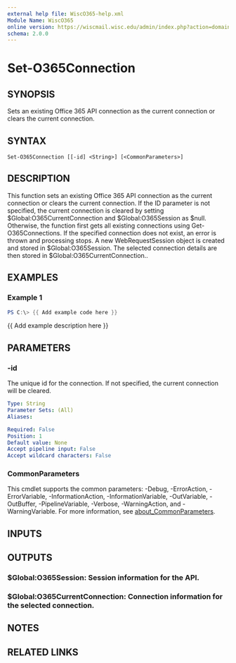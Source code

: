 ```yaml
---
external help file: WiscO365-help.xml
Module Name: WiscO365
online version: https://wiscmail.wisc.edu/admin/index.php?action=domain-domainadmin_api
schema: 2.0.0
---
```


# Set-O365Connection

## SYNOPSIS
Sets an existing Office 365 API connection as the current connection or clears the current connection.

## SYNTAX

```
Set-O365Connection [[-id] <String>] [<CommonParameters>]
```

## DESCRIPTION
This function sets an existing Office 365 API connection as the current connection or clears the current connection.
If the ID parameter is not specified, the current connection is cleared by setting $Global:O365CurrentConnection and $Global:O365Session as $null.
Otherwise, the function first gets all existing connections using Get-O365Connections.
If the specified connection does not exist, an error is thrown and processing stops.
A new WebRequestSession object is created and stored in $Global:O365Session.
The selected connection details are then stored in $Global:O365CurrentConnection..

## EXAMPLES

### Example 1
```powershell
PS C:\> {{ Add example code here }}
```

{{ Add example description here }}

## PARAMETERS

### -id
The unique id for the connection.
If not specified, the current connection will be cleared.

```yaml
Type: String
Parameter Sets: (All)
Aliases:

Required: False
Position: 1
Default value: None
Accept pipeline input: False
Accept wildcard characters: False
```

### CommonParameters
This cmdlet supports the common parameters: -Debug, -ErrorAction, -ErrorVariable, -InformationAction, -InformationVariable, -OutVariable, -OutBuffer, -PipelineVariable, -Verbose, -WarningAction, and -WarningVariable. For more information, see [about_CommonParameters](http://go.microsoft.com/fwlink/?LinkID=113216).

## INPUTS

## OUTPUTS

### $Global:O365Session: Session information for the API.
### $Global:O365CurrentConnection: Connection information for the selected connection.
## NOTES

## RELATED LINKS
